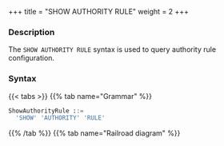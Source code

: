 +++
title = "SHOW AUTHORITY RULE"
weight = 2
+++

### Description

The `SHOW AUTHORITY RULE` syntax is used to query authority rule configuration.

### Syntax

{{< tabs >}}
{{% tab name="Grammar" %}}
```sql
ShowAuthorityRule ::=
  'SHOW' 'AUTHORITY' 'RULE'
```
{{% /tab %}}
{{% tab name="Railroad diagram" %}}
<iframe frameborder="0" name="diagram" id="diagram" width="100%" height="100%"></iframe>
{{% /tab %}}
{{< /tabs >}}

### Return Value Description

| Colume      | Description             |
|-------------|-------------------------|
| users       | users                   |
| provider    | privilege provider type |
| props       | privilege properties    |

### Example

- Query authority rule configuration

```sql
SHOW AUTHORITY RULE;
```

```sql
mysql> SHOW AUTHORITY RULE;
+--------------------+---------------+-------+
| users              | provider      | props |
+--------------------+---------------+-------+
| root@%; sharding@% | ALL_PERMITTED |       |
+--------------------+---------------+-------+
1 row in set (0.07 sec)
```

### Reserved word

`SHOW`, `AUTHORITY`, `RULE`

### Related links

- [Reserved word](/en/user-manual/shardingsphere-proxy/distsql/syntax/reserved-word/)
